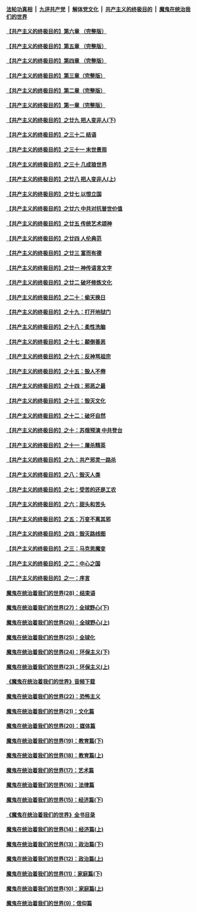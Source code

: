 

####  [法轮功真相](../../../../basic/blob/master/README.md?t=07091931) &nbsp;|&nbsp; [九评共产党](../../../../9ping.md/blob/master/README.md?t=07091931) &nbsp;|&nbsp; [解体党文化](../../../../jtdwh.md/blob/master/README.md?t=07091931)  &nbsp;|&nbsp; [共产主义的终极目的](../../../../gczydzjmd.md/blob/master/README.md?t=07091931) &nbsp;|&nbsp; [魔鬼在统治我们的世界](../../../../mgztzwmdsj.md/blob/master/README.md?t=07091931) 

#### [【共产主义的终极目的】第六章 （完整版）](../pages/nsc422/n11428913.md?t=07091931) 

#### [【共产主义的终极目的】第五章 （完整版）](../pages/nsc422/n11428912.md?t=07091931) 

#### [【共产主义的终极目的】第四章 （完整版）](../pages/nsc422/n11428907.md?t=07091931) 

#### [【共产主义的终极目的】第三章（完整版）](../pages/nsc422/n11428848.md?t=07091931) 

#### [【共产主义的终极目的】第二章（完整版）](../pages/nsc422/n11428831.md?t=07091931) 

#### [【共产主义的终极目的】第一章（完整版）](../pages/nsc422/n11417651.md?t=07091931) 

#### [【共产主义的终极目的】之廿九 把人变非人(下)](../pages/nsc422/n11344140.md?t=07091931) 

#### [【共产主义的终极目的】之三十二 结语](../pages/nsc422/n11360535.md?t=07091931) 

#### [【共产主义的终极目的】之三十一 末世景观](../pages/nsc422/n11351129.md?t=07091931) 

#### [【共产主义的终极目的】之三十 几成狼世界](../pages/nsc422/n11348280.md?t=07091931) 

#### [【共产主义的终极目的】之廿八 把人变非人(上)](../pages/nsc422/n11340492.md?t=07091931) 

#### [【共产主义的终极目的】之廿七 以恨立国](../pages/nsc422/n11336944.md?t=07091931) 

#### [【共产主义的终极目的】之廿六 中共对抗普世价值](../pages/nsc422/n11324785.md?t=07091931) 

#### [【共产主义的终极目的】之廿五 传统艺术颂神](../pages/nsc422/n11296396.md?t=07091931) 

#### [【共产主义的终极目的】之廿四 人伦典范](../pages/nsc422/n11296397.md?t=07091931) 

#### [【共产主义的终极目的】之廿三 富而有德](../pages/nsc422/n11283598.md?t=07091931) 

#### [【共产主义的终极目的】之廿一 神传语言文字](../pages/nsc422/n11263265.md?t=07091931) 

#### [【共产主义的终极目的】之廿二 破坏修炼文化](../pages/nsc422/n11245728.md?t=07091931) 

#### [【共产主义的终极目的】之二十：偷天换日](../pages/nsc422/n11238846.md?t=07091931) 

#### [【共产主义的终极目的】之十九：打开地狱门](../pages/nsc422/n11206376.md?t=07091931) 

#### [【共产主义的终极目的】之十八：柔性洗脑](../pages/nsc422/n11199994.md?t=07091931) 

#### [【共产主义的终极目的】之十七：颠倒善恶](../pages/nsc422/n11179782.md?t=07091931) 

#### [【共产主义的终极目的】之十六：反神骂祖宗](../pages/nsc422/n11166798.md?t=07091931) 

#### [【共产主义的终极目的】之十五：毁人不倦](../pages/nsc422/n11166792.md?t=07091931) 

#### [【共产主义的终极目的】之十四：邪恶之最](../pages/nsc422/n11150249.md?t=07091931) 

#### [【共产主义的终极目的】之十三：毁灭文化](../pages/nsc422/n11135227.md?t=07091931) 

#### [【共产主义的终极目的】之十二：破坏自然](../pages/nsc422/n11135214.md?t=07091931) 

#### [【共产主义的终极目的】之十：苏俄预演 中共登台](../pages/nsc422/n11118424.md?t=07091931) 

#### [【共产主义的终极目的】之十一：屠杀精英](../pages/nsc422/n11118442.md?t=07091931) 

#### [【共产主义的终极目的】之九：共产邪灵一路杀](../pages/nsc422/n11114139.md?t=07091931) 

#### [【共产主义的终极目的】之八：毁灭人类](../pages/nsc422/n11108503.md?t=07091931) 

#### [【共产主义的终极目的】之七：受苦的还是工农](../pages/nsc422/n11101809.md?t=07091931) 

#### [【共产主义的终极目的】之六：甜头和苦头](../pages/nsc422/n11096971.md?t=07091931) 

#### [【共产主义的终极目的】之五：万变不离其邪](../pages/nsc422/n11091285.md?t=07091931) 

#### [【共产主义的终极目的】之四：毁灭路线图](../pages/nsc422/n11086284.md?t=07091931) 

#### [【共产主义的终极目的】之三：马克思魔变](../pages/nsc422/n11061941.md?t=07091931) 

#### [【共产主义的终极目的】之二：中心之国](../pages/nsc422/n11047728.md?t=07091931) 

#### [【共产主义的终极目的】之一：序言](../pages/nsc422/n11086077.md?t=07091931) 

#### [魔鬼在统治着我们的世界(28)：结束语](../pages/nsc422/n10936246.md?t=07091931) 

#### [魔鬼在统治着我们的世界(27)：全球野心(下)](../pages/nsc422/n10928319.md?t=07091931) 

#### [魔鬼在统治着我们的世界(26)：全球野心(上)](../pages/nsc422/n10900318.md?t=07091931) 

#### [魔鬼在统治着我们的世界(25)：全球化](../pages/nsc422/n10788205.md?t=07091931) 

#### [魔鬼在统治着我们的世界(24)：环保主义(下)](../pages/nsc422/n10695307.md?t=07091931) 

#### [魔鬼在统治着我们的世界(23)：环保主义(上)](../pages/nsc422/n10688613.md?t=07091931) 

#### [《魔鬼在统治着我们的世界》音频下载](../pages/nsc422/n10635553.md?t=07091931) 

#### [魔鬼在统治着我们的世界(22)：恐怖主义](../pages/nsc422/n10614727.md?t=07091931) 

#### [魔鬼在统治着我们的世界(21)：文化篇](../pages/nsc422/n10597706.md?t=07091931) 

#### [魔鬼在统治着我们的世界(20)：媒体篇](../pages/nsc422/n10586579.md?t=07091931) 

#### [魔鬼在统治着我们的世界(19)：教育篇(下)](../pages/nsc422/n10564808.md?t=07091931) 

#### [魔鬼在统治着我们的世界(18)：教育篇(上)](../pages/nsc422/n10526970.md?t=07091931) 

#### [魔鬼在统治着我们的世界(17)：艺术篇](../pages/nsc422/n10499093.md?t=07091931) 

#### [魔鬼在统治着我们的世界(16)：法律篇](../pages/nsc422/n10485969.md?t=07091931) 

#### [魔鬼在统治着我们的世界(15)：经济篇(下)](../pages/nsc422/n10469975.md?t=07091931) 

#### [《魔鬼在统治着我们的世界》全书目录](../pages/nsc422/n10464261.md?t=07091931) 

#### [魔鬼在统治着我们的世界(14)：经济篇(上)](../pages/nsc422/n10457370.md?t=07091931) 

#### [魔鬼在统治着我们的世界(13)：政治篇(下)](../pages/nsc422/n10448270.md?t=07091931) 

#### [魔鬼在统治着我们的世界(12)：政治篇(上)](../pages/nsc422/n10444576.md?t=07091931) 

#### [魔鬼在统治着我们的世界(11)：家庭篇(下)](../pages/nsc422/n10440961.md?t=07091931) 

#### [魔鬼在统治着我们的世界(10)：家庭篇(上)](../pages/nsc422/n10435448.md?t=07091931) 

#### [魔鬼在统治着我们的世界(9)：信仰篇](../pages/nsc422/n10432159.md?t=07091931) 

